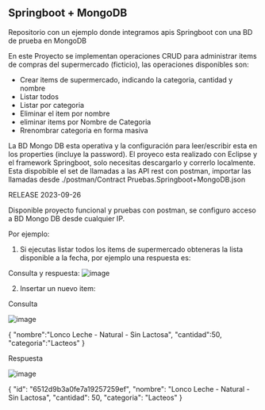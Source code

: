 ## Springboot + MongoDB

Repositorio con un ejemplo donde integramos apis Springboot con una BD de prueba en MongoDB

En este Proyecto se implementan operaciones CRUD para administrar items de compras del supermercado (ficticio), las operaciones disponibles son:

 - Crear items de supermercado, indicando la categoria, cantidad y nombre
 - Listar todos
 - Listar por categoria
 - Eliminar el item por nombre
 - eliminar items por Nombre de Categoria
 - Rrenombrar categoria en forma masiva

La BD Mongo DB esta operativa y la configuración para leer/escribir esta en los properties (incluye la password).
El proyeco esta realizado con Eclipse y el framework Springboot, solo necesitas descargarlo y correrlo localmente.
Esta dispobible el set de llamadas a las API rest con postman, importar las llamadas desde ./postman/Contract Pruebas.Springboot+MongoDB.json


RELEASE 2023-09-26 

Disponible proyecto funcional y pruebas con postman, se configuro acceso a BD Mongo DB desde cualquier IP.

Por ejemplo:

1) Si ejecutas listar todos los items de supermercado obteneras la lista disponible a la fecha, por ejemplo una respuesta es:

Consulta y respuesta:
![image](https://github.com/jcotrado/MongoDB-Springboot/assets/25447366/03e57262-bdc2-419a-b1ea-9fafa00ae93e)

2) Insertar un nuevo item:

Consulta

![image](https://github.com/jcotrado/MongoDB-Springboot/assets/25447366/42f51ebc-b57c-436e-b466-c0f72ff2c2aa)

{
    "nombre":"Lonco Leche - Natural - Sin Lactosa",
    "cantidad":50,
    "categoria":"Lacteos"
}

Respuesta

![image](https://github.com/jcotrado/MongoDB-Springboot/assets/25447366/e0eb4eb5-ea28-4076-b093-a62a68415aba)

{
    "id": "6512d9b3a0fe7a19257259ef",
    "nombre": "Lonco Leche - Natural - Sin Lactosa",
    "cantidad": 50,
    "categoria": "Lacteos"
}









